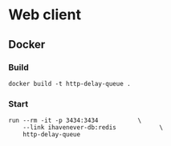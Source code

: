# Web client


## Docker

### Build

```
docker build -t http-delay-queue .
```

### Start

```
run --rm -it -p 3434:3434           \
    --link ihavenever-db:redis            \
    http-delay-queue
```
